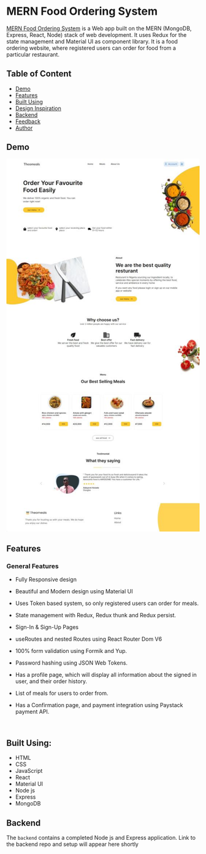 # MERN Food Ordering System

[MERN Food Ordering System](https://theophillyfood.vercel.app/) is a Web app built on the MERN (MongoDB, Express, React, Node) stack of web development. It uses Redux for the state management and Material UI as component library. It is a food ordering website, where registered users can order for food from a particular restaurant.

## Table of Content

- [Demo](#demo)
- [Features](#features)
- [Built Using](#built-using)
- [Design Inspiration](#design_inspiration)
- [Backend](#backend)
- [Feedback](#feedback)
- [Author](#author)

## <a name="demo"></a> Demo

![Game Demo](public/React_Food_Ordering.jpg)

## <a name="features"></a> Features

### General Features

- Fully Responsive design

- Beautiful and Modern design using Material UI

- Uses Token based system, so only registered users can order for meals.

- State management with Redux, Redux thunk and Redux persist.

- Sign-In & Sign-Up Pages

- useRoutes and nested Routes using React Router Dom V6

- 100% form validation using Formik and Yup.

- Password hashing using JSON Web Tokens.

- Has a profile page, which will display all information about the signed in user, and their order history.

- List of meals for users to order from.

- Has a Confirmation page, and payment integration using Paystack payment API.

<br>

## <a name="built-using"></a> Built Using:

- HTML
- CSS
- JavaScript
- React
- Material UI
- Node js
- Express
- MongoDB

## <a name="backend"></a> Backend

The `backend` contains a completed Node js and Express application. Link to the backend repo and setup will appear here shortly

